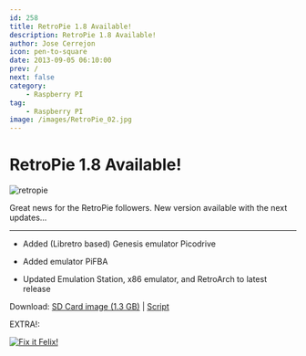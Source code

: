 ```yaml
---
id: 258
title: RetroPie 1.8 Available!
description: RetroPie 1.8 Available!
author: Jose Cerrejon
icon: pen-to-square
date: 2013-09-05 06:10:00
prev: /
next: false
category:
    - Raspberry PI
tag:
    - Raspberry PI
image: /images/RetroPie_02.jpg
---
```


# RetroPie 1.8 Available!

![retropie](/images/RetroPie_02.jpg)

Great news for the RetroPie followers. New version available with the next updates...

---

-   Added (Libretro based) Genesis emulator Picodrive

-   Added emulator PiFBA

-   Updated Emulation Station, x86 emulator, and RetroArch to latest release

Download: [SD Card image (1.3 GB)](https://blog.petrockblock.com/?wpdmdl=17) | [Script](https://blog.petrockblock.com/2012/07/22/retropie-setup-an-initialization-script-for-retroarch-on-the-raspberry-pi/)

EXTRA!:

<a href="/res/felix.zip">![Fix it Felix!](/images/2013/09/fixit_felix.jpg "Download and play Fix it Felix!")</a>
